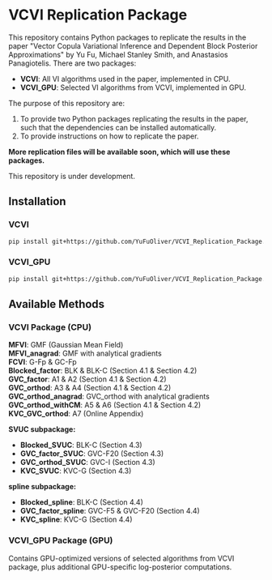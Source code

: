 # VCVI Replication Package

This repository contains Python packages to replicate the results in the paper "Vector Copula Variational Inference and Dependent Block Posterior Approximations" by Yu Fu, Michael Stanley Smith, and Anastasios Panagiotelis. There are two packages:
- **VCVI**: All VI algorithms used in the paper, implemented in CPU.
- **VCVI_GPU**: Selected VI algorithms from VCVI, implemented in GPU.

The purpose of this repository are:
1. To provide two Python packages replicating the results in the paper, such that the dependencies can be installed automatically.
2. To provide instructions on how to replicate the paper.

**More replication files will be available soon, which will use these packages.**

This repository is under development.

## Installation

### VCVI

```bash
pip install git+https://github.com/YuFuOliver/VCVI_Replication_Package.git#subdirectory=VCVI
```

### VCVI_GPU

```bash
pip install git+https://github.com/YuFuOliver/VCVI_Replication_Package.git#subdirectory=VCVI_GPU
```

<!-- ## Requirements

Both packages automatically install their dependencies:

- Python >= 3.8
- torch (>= 2.4.0 for CPU, >= 2.5.1 for GPU)
- numpy >= 1.26.4
- scipy >= 1.13.1
- bridgestan
- pandas
- matplotlib
- seaborn
- scikit-learn
- cmdstanpy

**GPU version additionally requires:**
- CUDA-compatible GPU
- CUDA drivers
- PyTorch with CUDA support -->


<!-- ```
VCVI_Replication_Package/
├── VCVI/                 # CPU implementation
│   ├── setup.py
│   ├── __init__.py
│   ├── SVUC/            # SVUC-specific methods
│   ├── spline/          # Spline additive functions
│   └── ...
├── VCVI_GPU/            # GPU implementation
│   ├── setup.py
│   ├── __init__.py
│   └── ...
└── README.md
``` -->

## Available Methods

### VCVI Package (CPU)

**MFVI**: GMF (Gaussian Mean Field)  
**MFVI_anagrad**: GMF with analytical gradients  
**FCVI**: G-Fp & GC-Fp  
**Blocked_factor**: BLK & BLK-C (Section 4.1 & Section 4.2)  
**GVC_factor**: A1 & A2 (Section 4.1 & Section 4.2)  
**GVC_orthod**: A3 & A4 (Section 4.1 & Section 4.2)  
**GVC_orthod_anagrad**: GVC_orthod with analytical gradients  
**GVC_orthod_withCM**: A5 & A6 (Section 4.1 & Section 4.2)  
**KVC_GVC_orthod**: A7 (Online Appendix)  

**SVUC subpackage:**
- **Blocked_SVUC**: BLK-C (Section 4.3)
- **GVC_factor_SVUC**: GVC-F20 (Section 4.3)
- **GVC_orthod_SVUC**: GVC-I (Section 4.3)
- **KVC_SVUC**: KVC-G (Section 4.3)

**spline subpackage:**
- **Blocked_spline**: BLK-C (Section 4.4)
- **GVC_factor_spline**: GVC-F5 & GVC-F20 (Section 4.4)
- **KVC_spline**: KVC-G (Section 4.4)

### VCVI_GPU Package (GPU)

Contains GPU-optimized versions of selected algorithms from VCVI package, plus additional GPU-specific log-posterior computations.



<!-- ## License

[Your License Here] -->

<!-- ## Citation

If you use this package, please cite:

```
[Your Citation Here]
```  -->